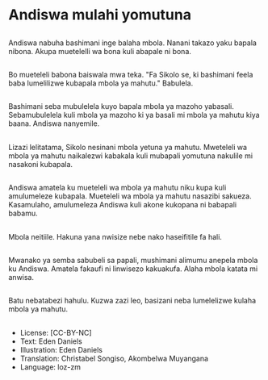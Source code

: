# Andiswa mulahi yomutuna

##
Andiswa nabuha bashimani inge balaha mbola. Nanani takazo yaku bapala nibona. Akupa muetelelli wa bona kuli abapale ni bona.

##
Bo mueteleli babona baiswala mwa teka. "Fa Sikolo se, ki bashimani feela baba lumelilizwe kubapala mbola ya mahutu." Babulela.

##
Bashimani seba mubulelela kuyo bapala mbola ya mazoho yabasali. Sebamubulelela kuli mbola ya mazoho ki ya basali mi mbola ya mahutu kiya baana. Andiswa nanyemile.

##
Lizazi lelitatama, Sikolo nesinani mbola yetuna ya mahutu. Mweteleli wa mbola ya mahutu naikalezwi kabakala kuli mubapali yomutuna nakulile mi nasakoni kubapala.

##
Andiswa amatela ku mueteleli wa mbola ya mahutu niku kupa kuli amulumeleze kubapala. Mueteleli wa mbola ya mahutu nasazibi sakueza. Kasamulaho, amulumeleza Andiswa kuli akone kukopana ni babapali babamu.

##
Mbola neitiile. Hakuna yana nwisize nebe nako haseifitile fa hali.

##
Mwanako ya semba sabubeli sa papali, mushimani alimumu anepela mbola ku Andiswa. Amatela fakaufi ni linwisezo kakuakufa. Alaha mbola katata mi anwisa.

##
Batu nebatabezi hahulu. Kuzwa zazi leo, basizani neba lumelelizwe kulaha mbola ya mahutu.

##
* License: [CC-BY-NC]
* Text: Eden Daniels
* Illustration: Eden Daniels
* Translation: Christabel Songiso, Akombelwa Muyangana
* Language: loz-zm
